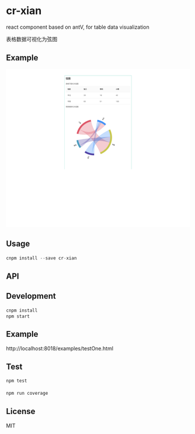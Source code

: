 # cr-xian

react component based on antV, for table data visualization

表格数据可视化为弦图


## Example
<img src='./github/example.png' alt='example' />

## Usage
```jsx
cnpm install --save cr-xian
```

## API

## Development

```
cnpm install
npm start
```

## Example

http://localhost:8018/examples/testOne.html

## Test
  ```js
  npm test
  
  npm run coverage
  ```



## License

MIT
